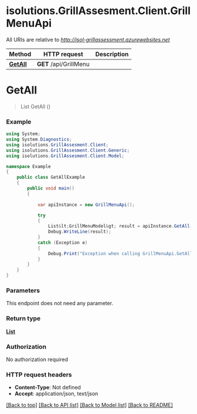# isolutions.GrillAssesment.Client.GrillMenuApi

All URIs are relative to *http://isol-grillassessment.azurewebsites.net*

Method | HTTP request | Description
------------- | ------------- | -------------
[**GetAll**](GrillMenuApi.md#getall) | **GET** /api/GrillMenu | 


<a name="getall"></a>
# **GetAll**
> List<GrillMenuModel> GetAll ()



### Example
```csharp
using System;
using System.Diagnostics;
using isolutions.GrillAssesment.Client;
using isolutions.GrillAssesment.Client.Generic;
using isolutions.GrillAssesment.Client.Model;

namespace Example
{
    public class GetAllExample
    {
        public void main()
        {
            
            var apiInstance = new GrillMenuApi();

            try
            {
                List&lt;GrillMenuModel&gt; result = apiInstance.GetAll();
                Debug.WriteLine(result);
            }
            catch (Exception e)
            {
                Debug.Print("Exception when calling GrillMenuApi.GetAll: " + e.Message );
            }
        }
    }
}
```

### Parameters
This endpoint does not need any parameter.

### Return type

[**List<GrillMenuModel>**](../../isolutions.GrillAssesment.Client.Model/docs/GrillMenuModel.md)

### Authorization

No authorization required

### HTTP request headers

 - **Content-Type**: Not defined
 - **Accept**: application/json, text/json

[[Back to top]](#) [[Back to API list]](README.md#documentation-for-api-endpoints) [[Back to Model list]](README.md#documentation-for-models) [[Back to README]](README.md)

